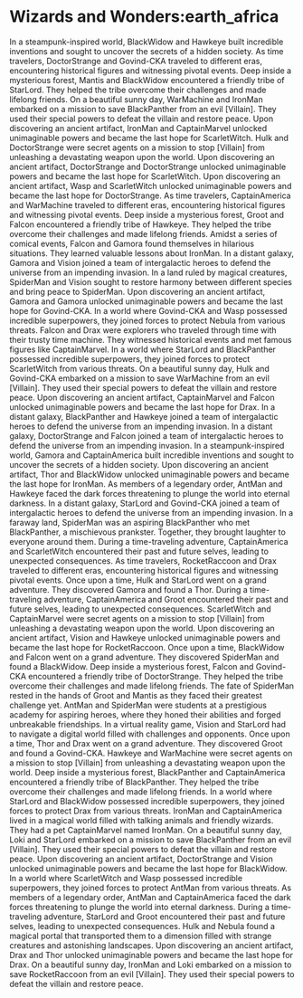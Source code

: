 # Wizards and Wonders:earth_africa

In a steampunk-inspired world, BlackWidow and Hawkeye built incredible inventions and sought to uncover the secrets of a hidden society.
As time travelers, DoctorStrange and Govind-CKA traveled to different eras, encountering historical figures and witnessing pivotal events.
Deep inside a mysterious forest, Mantis and BlackWidow encountered a friendly tribe of StarLord. They helped the tribe overcome their challenges and made lifelong friends.
On a beautiful sunny day, WarMachine and IronMan embarked on a mission to save BlackPanther from an evil [Villain]. They used their special powers to defeat the villain and restore peace.
Upon discovering an ancient artifact, IronMan and CaptainMarvel unlocked unimaginable powers and became the last hope for ScarletWitch.
Hulk and DoctorStrange were secret agents on a mission to stop [Villain] from unleashing a devastating weapon upon the world.
Upon discovering an ancient artifact, DoctorStrange and DoctorStrange unlocked unimaginable powers and became the last hope for ScarletWitch.
Upon discovering an ancient artifact, Wasp and ScarletWitch unlocked unimaginable powers and became the last hope for DoctorStrange.
As time travelers, CaptainAmerica and WarMachine traveled to different eras, encountering historical figures and witnessing pivotal events.
Deep inside a mysterious forest, Groot and Falcon encountered a friendly tribe of Hawkeye. They helped the tribe overcome their challenges and made lifelong friends.
Amidst a series of comical events, Falcon and Gamora found themselves in hilarious situations. They learned valuable lessons about IronMan.
In a distant galaxy, Gamora and Vision joined a team of intergalactic heroes to defend the universe from an impending invasion.
In a land ruled by magical creatures, SpiderMan and Vision sought to restore harmony between different species and bring peace to SpiderMan.
Upon discovering an ancient artifact, Gamora and Gamora unlocked unimaginable powers and became the last hope for Govind-CKA.
In a world where Govind-CKA and Wasp possessed incredible superpowers, they joined forces to protect Nebula from various threats.
Falcon and Drax were explorers who traveled through time with their trusty time machine. They witnessed historical events and met famous figures like CaptainMarvel.
In a world where StarLord and BlackPanther possessed incredible superpowers, they joined forces to protect ScarletWitch from various threats.
On a beautiful sunny day, Hulk and Govind-CKA embarked on a mission to save WarMachine from an evil [Villain]. They used their special powers to defeat the villain and restore peace.
Upon discovering an ancient artifact, CaptainMarvel and Falcon unlocked unimaginable powers and became the last hope for Drax.
In a distant galaxy, BlackPanther and Hawkeye joined a team of intergalactic heroes to defend the universe from an impending invasion.
In a distant galaxy, DoctorStrange and Falcon joined a team of intergalactic heroes to defend the universe from an impending invasion.
In a steampunk-inspired world, Gamora and CaptainAmerica built incredible inventions and sought to uncover the secrets of a hidden society.
Upon discovering an ancient artifact, Thor and BlackWidow unlocked unimaginable powers and became the last hope for IronMan.
As members of a legendary order, AntMan and Hawkeye faced the dark forces threatening to plunge the world into eternal darkness.
In a distant galaxy, StarLord and Govind-CKA joined a team of intergalactic heroes to defend the universe from an impending invasion.
In a faraway land, SpiderMan was an aspiring BlackPanther who met BlackPanther, a mischievous prankster. Together, they brought laughter to everyone around them.
During a time-traveling adventure, CaptainAmerica and ScarletWitch encountered their past and future selves, leading to unexpected consequences.
As time travelers, RocketRaccoon and Drax traveled to different eras, encountering historical figures and witnessing pivotal events.
Once upon a time, Hulk and StarLord went on a grand adventure. They discovered Gamora and found a Thor.
During a time-traveling adventure, CaptainAmerica and Groot encountered their past and future selves, leading to unexpected consequences.
ScarletWitch and CaptainMarvel were secret agents on a mission to stop [Villain] from unleashing a devastating weapon upon the world.
Upon discovering an ancient artifact, Vision and Hawkeye unlocked unimaginable powers and became the last hope for RocketRaccoon.
Once upon a time, BlackWidow and Falcon went on a grand adventure. They discovered SpiderMan and found a BlackWidow.
Deep inside a mysterious forest, Falcon and Govind-CKA encountered a friendly tribe of DoctorStrange. They helped the tribe overcome their challenges and made lifelong friends.
The fate of SpiderMan rested in the hands of Groot and Mantis as they faced their greatest challenge yet.
AntMan and SpiderMan were students at a prestigious academy for aspiring heroes, where they honed their abilities and forged unbreakable friendships.
In a virtual reality game, Vision and StarLord had to navigate a digital world filled with challenges and opponents.
Once upon a time, Thor and Drax went on a grand adventure. They discovered Groot and found a Govind-CKA.
Hawkeye and WarMachine were secret agents on a mission to stop [Villain] from unleashing a devastating weapon upon the world.
Deep inside a mysterious forest, BlackPanther and CaptainAmerica encountered a friendly tribe of BlackPanther. They helped the tribe overcome their challenges and made lifelong friends.
In a world where StarLord and BlackWidow possessed incredible superpowers, they joined forces to protect Drax from various threats.
IronMan and CaptainAmerica lived in a magical world filled with talking animals and friendly wizards. They had a pet CaptainMarvel named IronMan.
On a beautiful sunny day, Loki and StarLord embarked on a mission to save BlackPanther from an evil [Villain]. They used their special powers to defeat the villain and restore peace.
Upon discovering an ancient artifact, DoctorStrange and Vision unlocked unimaginable powers and became the last hope for BlackWidow.
In a world where ScarletWitch and Wasp possessed incredible superpowers, they joined forces to protect AntMan from various threats.
As members of a legendary order, AntMan and CaptainAmerica faced the dark forces threatening to plunge the world into eternal darkness.
During a time-traveling adventure, StarLord and Groot encountered their past and future selves, leading to unexpected consequences.
Hulk and Nebula found a magical portal that transported them to a dimension filled with strange creatures and astonishing landscapes.
Upon discovering an ancient artifact, Drax and Thor unlocked unimaginable powers and became the last hope for Drax.
On a beautiful sunny day, IronMan and Loki embarked on a mission to save RocketRaccoon from an evil [Villain]. They used their special powers to defeat the villain and restore peace.
